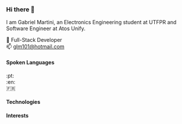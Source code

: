 ### Hi there 👋

<!--
**sSpicey/sSpicey** is a ✨ _special_ ✨ repository because its `README.md` (this file) appears on your GitHub profile.

Here are some ideas to get you started:

- 🔭 I’m currently working on ...
- 🌱 I’m currently learning ...
- 👯 I’m looking to collaborate on ...
- 🤔 I’m looking for help with ...
- 💬 Ask me about ...
- 📫 How to reach me: ...
- 😄 Pronouns: ...
- ⚡ Fun fact: ...
-->

I am Gabriel Martini, an Electronics Engineering student at UTFPR and Software Engineer at Atos Unify.

🎯 Full-Stack Developer\
📫 glm101@hotmail.com

#### Spoken Languages
:pt:\
:en:\
:fr:

#### Technologies

#### Interests

